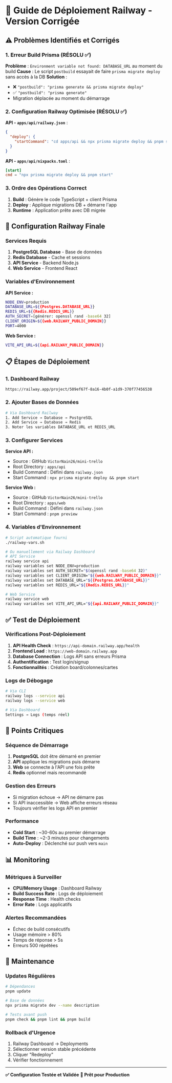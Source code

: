 # 🚀 Guide de Déploiement Railway - Version Corrigée

## ⚠️ Problèmes Identifiés et Corrigés

### 1. **Erreur Build Prisma** (RÉSOLU ✅)
**Problème** : `Environment variable not found: DATABASE_URL` au moment du build
**Cause** : Le script `postbuild` essayait de faire `prisma migrate deploy` sans accès à la DB
**Solution** : 
- ❌ `"postbuild": "prisma generate && prisma migrate deploy"`
- ✅ `"postbuild": "prisma generate"`
- Migration déplacée au moment du démarrage

### 2. **Configuration Railway Optimisée** (RÉSOLU ✅)
**API - `apps/api/railway.json`** :
```json
{
  "deploy": {
    "startCommand": "cd apps/api && npx prisma migrate deploy && pnpm start"
  }
}
```

**API - `apps/api/nixpacks.toml`** :
```toml
[start]
cmd = "npx prisma migrate deploy && pnpm start"
```

### 3. **Ordre des Opérations Correct** 
1. **Build** : Génère le code TypeScript + client Prisma
2. **Deploy** : Applique migrations DB + démarre l'app
3. **Runtime** : Application prête avec DB migrée

## 🔧 Configuration Railway Finale

### Services Requis
1. **PostgreSQL Database** - Base de données
2. **Redis Database** - Cache et sessions
3. **API Service** - Backend Node.js 
4. **Web Service** - Frontend React

### Variables d'Environnement

**API Service :**
```bash
NODE_ENV=production
DATABASE_URL=${{Postgres.DATABASE_URL}}
REDIS_URL=${{Redis.REDIS_URL}}
AUTH_SECRET=[générer: openssl rand -base64 32]
CLIENT_ORIGIN=${{web.RAILWAY_PUBLIC_DOMAIN}}
PORT=4000
```

**Web Service :**
```bash
VITE_API_URL=${{api.RAILWAY_PUBLIC_DOMAIN}}
```

## 📋 Étapes de Déploiement

### 1. Dashboard Railway
```
https://railway.app/project/509ef67f-8a16-4b0f-a1d9-370f77456538
```

### 2. Ajouter Bases de Données
```bash
# Via Dashboard Railway
1. Add Service → Database → PostgreSQL
2. Add Service → Database → Redis
3. Noter les variables DATABASE_URL et REDIS_URL
```

### 3. Configurer Services

**Service API :**
- Source : GitHub `VictorNain26/mini-trello`
- Root Directory : `apps/api`
- Build Command : Défini dans `railway.json`
- Start Command : `npx prisma migrate deploy && pnpm start`

**Service Web :**
- Source : GitHub `VictorNain26/mini-trello`  
- Root Directory : `apps/web`
- Build Command : Défini dans `railway.json`
- Start Command : `pnpm preview`

### 4. Variables d'Environnement
```bash
# Script automatique fourni
./railway-vars.sh

# Ou manuellement via Railway Dashboard
# API Service
railway service api
railway variables set NODE_ENV=production
railway variables set AUTH_SECRET="$(openssl rand -base64 32)"
railway variables set CLIENT_ORIGIN="${{web.RAILWAY_PUBLIC_DOMAIN}}"
railway variables set DATABASE_URL="${{Postgres.DATABASE_URL}}"
railway variables set REDIS_URL="${{Redis.REDIS_URL}}"

# Web Service  
railway service web
railway variables set VITE_API_URL="${{api.RAILWAY_PUBLIC_DOMAIN}}"
```

## ✅ Test de Déploiement

### Vérifications Post-Déploiement
1. **API Health Check** : `https://api-domain.railway.app/health`
2. **Frontend Load** : `https://web-domain.railway.app`
3. **Database Connection** : Logs API sans erreurs Prisma
4. **Authentification** : Test login/signup
5. **Fonctionnalités** : Création board/colonnes/cartes

### Logs de Débogage
```bash
# Via CLI
railway logs --service api
railway logs --service web

# Via Dashboard
Settings → Logs (temps réel)
```

## 🚨 Points Critiques

### Séquence de Démarrage
1. **PostgreSQL** doit être démarré en premier
2. **API** applique les migrations puis démarre
3. **Web** se connecte à l'API une fois prête
4. **Redis** optionnel mais recommandé

### Gestion des Erreurs
- Si migration échoue → API ne démarre pas
- Si API inaccessible → Web affiche erreurs réseau
- Toujours vérifier les logs API en premier

### Performance
- **Cold Start** : ~30-60s au premier démarrage
- **Build Time** : ~2-3 minutes pour changements
- **Auto-Deploy** : Déclenché sur push vers `main`

## 📊 Monitoring

### Métriques à Surveiller
- **CPU/Memory Usage** : Dashboard Railway
- **Build Success Rate** : Logs de déploiement
- **Response Time** : Health checks
- **Error Rate** : Logs applicatifs

### Alertes Recommandées
- Échec de build consécutifs
- Usage mémoire > 80%
- Temps de réponse > 5s
- Erreurs 500 répétées

## 🔄 Maintenance

### Updates Régulières
```bash
# Dépendances
pnpm update

# Base de données
npx prisma migrate dev --name description

# Tests avant push
pnpm check && pnpm lint && pnpm build
```

### Rollback d'Urgence
1. Railway Dashboard → Deployments
2. Sélectionner version stable précédente
3. Cliquer "Redeploy"
4. Vérifier fonctionnement

---

**✅ Configuration Testée et Validée**
**🚀 Prêt pour Production**